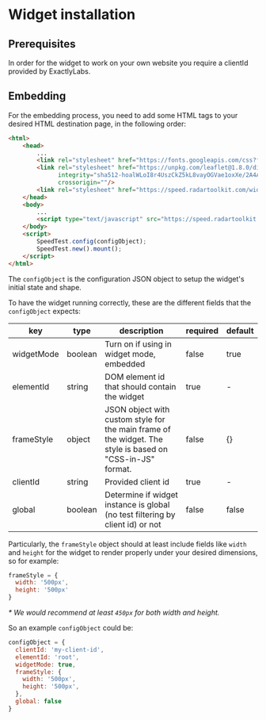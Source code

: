 # Widget installation

## Prerequisites

In order for the widget to work on your own website you require a clientId
provided by ExactlyLabs.

## Embedding

For the embedding process, you need to add some HTML tags to your desired HTML
destination page, in the following order:

```html
<html>
    <head>
        ...
        <link rel="stylesheet" href="https://fonts.googleapis.com/css?family=Roboto:300,400,500,700&display=swap" />
        <link rel="stylesheet" href="https://unpkg.com/leaflet@1.8.0/dist/leaflet.css"
              integrity="sha512-hoalWLoI8r4UszCkZ5kL8vayOGVae1oxXe/2A4AO6J9+580uKHDO3JdHb7NzwwzK5xr/Fs0W40kiNHxM9vyTtQ=="
              crossorigin=""/>
        <link rel="stylesheet" href="https://speed.radartoolkit.com/widget.css"/>
    </head>
    <body>
        ...
        <script type="text/javascript" src="https://speed.radartoolkit.com/widget.js"></script>
    </body>
    <script>
        SpeedTest.config(configObject);
        SpeedTest.new().mount();
    </script>
</html>
```

The `configObject` is the configuration JSON object to setup the widget's initial state and shape.

To have the widget running correctly, these are the different fields that the
`configObject` expects:

| key        | type    | description                                                                                               | required | default |
|------------|---------|-----------------------------------------------------------------------------------------------------------|----------|---------|
| widgetMode | boolean | Turn on if using in widget mode, embedded                                                                 | false    | true    |
| elementId  | string  | DOM element id that should contain the widget                                                             | true     | -       |
| frameStyle | object  | JSON object with custom style for the main frame of the widget. The style is based on "CSS-in-JS" format. | false    | {}      |
| clientId   | string  | Provided client id                                                                                        | true     | -       |
| global     | boolean | Determine if widget instance is global (no test filtering by client id) or not                            | false    | false   |

Particularly, the `frameStyle` object should at least include fields like `width` and `height`
for the widget to render properly under your desired dimensions, so for example:

```js
frameStyle = {
  width: '500px',
  height: '500px'
}
```

_* We would recommend at least `450px` for both width and height._

So an example `configObject` could be:

```js
configObject = {
  clientId: 'my-client-id',
  elementId: 'root',
  widgetMode: true,
  frameStyle: {
    width: '500px',
    height: '500px',
  },
  global: false
}
```
